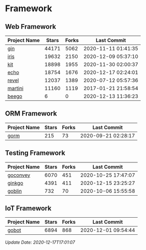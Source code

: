 # Framework

## Web Framework
| Project Name | Stars | Forks | Last Commit |
| ------------ | ----- | ----- | ----------- |
| [gin](https://github.com/gin-gonic/gin) | 44171 | 5062 | 2020-11-11 01:41:35 |
| [iris](https://github.com/kataras/iris) | 19632 | 2150 | 2020-12-09 05:37:10 |
| [kit](https://github.com/go-kit/kit) | 18898 | 1955 | 2020-11-30 02:00:37 |
| [echo](https://github.com/labstack/echo) | 18754 | 1676 | 2020-12-17 02:24:01 |
| [revel](https://github.com/revel/revel) | 12037 | 1389 | 2020-07-12 05:57:36 |
| [martini](https://github.com/go-martini/martini) | 11160 | 1119 | 2017-01-21 21:58:54 |
| [beego](https://github.com/astaxie/beego) | 6 | 0 | 2020-12-13 11:36:23 |

## ORM Framework
| Project Name | Stars | Forks | Last Commit |
| ------------ | ----- | ----- | ----------- |
| [gorm](https://github.com/jinzhu/gorm) | 215 | 73 | 2020-09-21 02:28:17 |

## Testing Framework
| Project Name | Stars | Forks | Last Commit |
| ------------ | ----- | ----- | ----------- |
| [goconvey](https://github.com/smartystreets/goconvey) | 6070 | 451 | 2020-10-25 17:47:07 |
| [ginkgo](https://github.com/onsi/ginkgo) | 4391 | 411 | 2020-12-15 23:25:27 |
| [goblin](https://github.com/franela/goblin) | 732 | 70 | 2020-10-06 15:55:58 |

## IoT Framework
| Project Name | Stars | Forks | Last Commit |
| ------------ | ----- | ----- | ----------- |
| [gobot](https://github.com/hybridgroup/gobot) | 6894 | 868 | 2020-12-01 09:54:44 |

*Update Date: 2020-12-17T17:01:07*